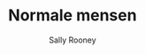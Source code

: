 ---
title: "Normale mensen"
author: "Sally Rooney"
isbn: "9026343442"
isbn13: "9789026343445"
rating: "4"
publisher: "Ambo|Anthos"
pages: "272"
publishYear: "2019"
read: "2019"
goodreads_id: "43277371"
---